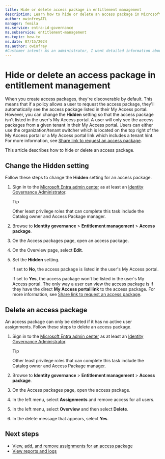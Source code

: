```yaml
---
title: Hide or delete access package in entitlement management
description: Learn how to hide or delete an access package in Microsoft Entra entitlement management.
author: owinfreyATL
manager: femila
ms.service: entra-id-governance
ms.subservice: entitlement-management
ms.topic: how-to
ms.date: 07/15/2024
ms.author: owinfrey
#Customer intent: As an administrator, I want detailed information about how I can edit an access package so that requestors have the resources they need to perform their job.
---
```

# Hide or delete an access package in entitlement management

When you create access packages, they're discoverable by default. This means that if a policy allows a user to request the access package, they'll automatically see the access package listed in their My Access portal. However, you can change the **Hidden** setting so that the access package isn't listed in the user's My Access portal. A user will only see the access packages from a given tenant in their My Access portal. Users can either use the organization/tenant switcher which is located on the top right of the My Access portal or a My Access portal link which includes a tenant hint. For more information, see [Share link to request an access package](entitlement-management-access-package-settings.md).

This article describes how to hide or delete an access package.

## Change the Hidden setting

Follow these steps to change the **Hidden** setting for an access package.

1. Sign in to the [Microsoft Entra admin center](https://entra.microsoft.com) as at least an [Identity Governance Administrator](../identity/role-based-access-control/permissions-reference.md#identity-governance-administrator).
    > [!TIP]
    > Other least privilege roles that can complete this task include the Catalog owner and Access Package manager.
1. Browse to **Identity governance** > **Entitlement management** > **Access package**.

1. On the Access packages page, open an access package.

1. On the Overview page, select **Edit**.

1. Set the **Hidden** setting.

    If set to **No**, the access package is listed in the user's My Access portal.

    If set to **Yes**, the access package won't be listed in the user's My Access portal. The only way a user can view the access package is if they have the direct **My Access portal link** to the access package. For more information, see [Share link to request an access package](entitlement-management-access-package-settings.md).

## Delete an access package

An access package can only be deleted if it has no active user assignments. Follow these steps to delete an access package.

1. Sign in to the [Microsoft Entra admin center](https://entra.microsoft.com) as at least an [Identity Governance Administrator](../identity/role-based-access-control/permissions-reference.md#identity-governance-administrator).
     > [!TIP]
     > Other least privilege roles that can complete this task include the Catalog owner and Access Package manager.
1. Browse to **Identity governance** > **Entitlement management** > **Access package**.

1. On the Access packages page, open the access package.

1. In the left menu, select **Assignments** and remove access for all users.

1. In the left menu, select **Overview** and then select **Delete**.

1. In the delete message that appears, select **Yes**.

## Next steps

- [View, add, and remove assignments for an access package](entitlement-management-access-package-assignments.md)
- [View reports and logs](entitlement-management-reports.md)
